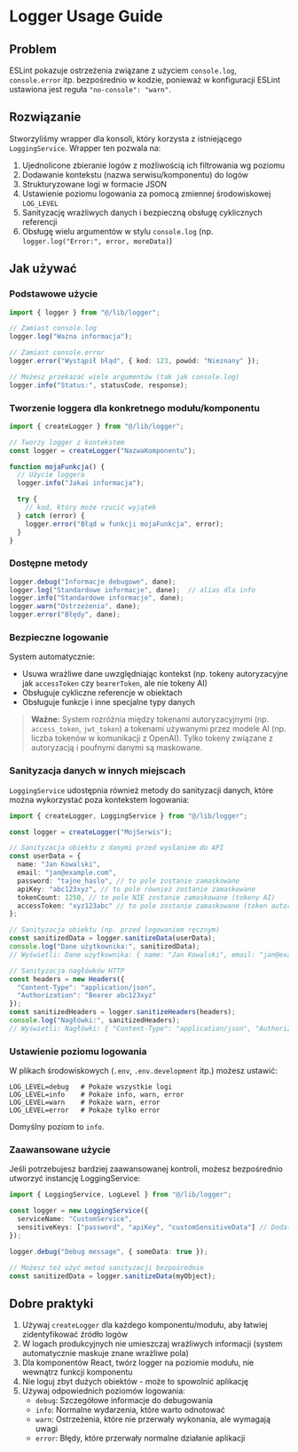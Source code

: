 # Logger Usage Guide

## Problem

ESLint pokazuje ostrzeżenia związane z użyciem `console.log`, `console.error` itp. bezpośrednio w kodzie, ponieważ w konfiguracji ESLint ustawiona jest reguła `"no-console": "warn"`.

## Rozwiązanie

Stworzyliśmy wrapper dla konsoli, który korzysta z istniejącego `LoggingService`. Wrapper ten pozwala na:

1. Ujednolicone zbieranie logów z możliwością ich filtrowania wg poziomu
2. Dodawanie kontekstu (nazwa serwisu/komponentu) do logów
3. Strukturyzowane logi w formacie JSON
4. Ustawienie poziomu logowania za pomocą zmiennej środowiskowej `LOG_LEVEL`
5. Sanityzację wrażliwych danych i bezpieczną obsługę cyklicznych referencji
6. Obsługę wielu argumentów w stylu `console.log` (np. `logger.log("Error:", error, moreData)`)

## Jak używać

### Podstawowe użycie

```typescript
import { logger } from "@/lib/logger";

// Zamiast console.log
logger.log("Ważna informacja");

// Zamiast console.error
logger.error("Wystąpił błąd", { kod: 123, powód: "Nieznany" });

// Możesz przekazać wiele argumentów (tak jak console.log)
logger.info("Status:", statusCode, response);
```

### Tworzenie loggera dla konkretnego modułu/komponentu

```typescript
import { createLogger } from "@/lib/logger";

// Tworzy logger z kontekstem
const logger = createLogger("NazwaKomponentu");

function mojaFunkcja() {
  // Użycie loggera
  logger.info("Jakaś informacja");

  try {
    // kod, który może rzucić wyjątek
  } catch (error) {
    logger.error("Błąd w funkcji mojaFunkcja", error);
  }
}
```

### Dostępne metody

```typescript
logger.debug("Informacje debugowe", dane);
logger.log("Standardowe informacje", dane);  // alias dla info
logger.info("Standardowe informacje", dane);
logger.warn("Ostrzeżenia", dane);
logger.error("Błędy", dane);
```

### Bezpieczne logowanie

System automatycznie:
- Usuwa wrażliwe dane uwzględniając kontekst (np. tokeny autoryzacyjne jak `accessToken` czy `bearerToken`, ale nie tokeny AI)
- Obsługuje cykliczne referencje w obiektach
- Obsługuje funkcje i inne specjalne typy danych

> **Ważne:** System rozróżnia między tokenami autoryzacyjnymi (np. `access_token`, `jwt_token`) a tokenami używanymi przez modele AI (np. liczba tokenów w komunikacji z OpenAI). Tylko tokeny związane z autoryzacją i poufnymi danymi są maskowane.

### Sanityzacja danych w innych miejscach

`LoggingService` udostępnia również metody do sanityzacji danych, które można wykorzystać poza kontekstem logowania:

```typescript
import { createLogger, LoggingService } from "@/lib/logger";

const logger = createLogger("MojSerwis");

// Sanityzacja obiektu z danymi przed wysłaniem do API
const userData = {
  name: "Jan Kowalski",
  email: "jan@example.com",
  password: "tajne_haslo", // to pole zostanie zamaskowane
  apiKey: "abc123xyz", // to pole również zostanie zamaskowane
  tokenCount: 1250, // to pole NIE zostanie zamaskowane (tokeny AI)
  accessToken: "xyz123abc" // to pole zostanie zamaskowane (token autoryzacyjny)
};

// Sanityzacja obiektu (np. przed logowaniem ręcznym)
const sanitizedData = logger.sanitizeData(userData);
console.log("Dane użytkownika:", sanitizedData);
// Wyświetli: Dane użytkownika: { name: "Jan Kowalski", email: "jan@example.com", password: "[REDACTED]", apiKey: "[REDACTED]", tokenCount: 1250, accessToken: "[REDACTED]" }

// Sanityzacja nagłówków HTTP
const headers = new Headers({
  "Content-Type": "application/json",
  "Authorization": "Bearer abc123xyz"
});
const sanitizedHeaders = logger.sanitizeHeaders(headers);
console.log("Nagłówki:", sanitizedHeaders);
// Wyświetli: Nagłówki: { "Content-Type": "application/json", "Authorization": "[REDACTED]" }
```

### Ustawienie poziomu logowania

W plikach środowiskowych (`.env`, `.env.development` itp.) możesz ustawić:

```
LOG_LEVEL=debug   # Pokaże wszystkie logi
LOG_LEVEL=info    # Pokaże info, warn, error
LOG_LEVEL=warn    # Pokaże warn, error
LOG_LEVEL=error   # Pokaże tylko error
```

Domyślny poziom to `info`.

### Zaawansowane użycie

Jeśli potrzebujesz bardziej zaawansowanej kontroli, możesz bezpośrednio utworzyć instancję LoggingService:

```typescript
import { LoggingService, LogLevel } from "@/lib/logger";

const logger = new LoggingService({
  serviceName: "CustomService",
  sensitiveKeys: ["password", "apiKey", "customSensitiveData"] // Dodatkowe wrażliwe klucze
});

logger.debug("Debug message", { someData: true });

// Możesz też użyć metod sanityzacji bezpośrednio
const sanitizedData = logger.sanitizeData(myObject);
```

## Dobre praktyki

1. Używaj `createLogger` dla każdego komponentu/modułu, aby łatwiej zidentyfikować źródło logów
2. W logach produkcyjnych nie umieszczaj wrażliwych informacji (system automatycznie maskuje znane wrażliwe pola)
3. Dla komponentów React, twórz logger na poziomie modułu, nie wewnątrz funkcji komponentu
4. Nie loguj zbyt dużych obiektów - może to spowolnić aplikację
5. Używaj odpowiednich poziomów logowania:
   - `debug`: Szczegółowe informacje do debugowania
   - `info`: Normalne wydarzenia, które warto odnotować
   - `warn`: Ostrzeżenia, które nie przerwały wykonania, ale wymagają uwagi
   - `error`: Błędy, które przerwały normalne działanie aplikacji

